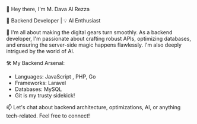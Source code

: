 👋 Hey there, I'm M. Dava Al Rezza

🚀 Backend Developer | 💡 AI Enthusiast

🌟 I'm all about making the digital gears turn smoothly. As a backend developer, I'm passionate about crafting robust APIs, optimizing databases, and ensuring the server-side magic happens flawlessly. I'm also deeply intrigued by the world of AI.

🛠️ My Backend Arsenal:
- Languages: JavaScript , PHP, Go
- Frameworks: Laravel
- Databases: MySQL
- Git is my trusty sidekick!

📫 Let's chat about backend architecture, optimizations, AI, or anything tech-related. Feel free to connect!
